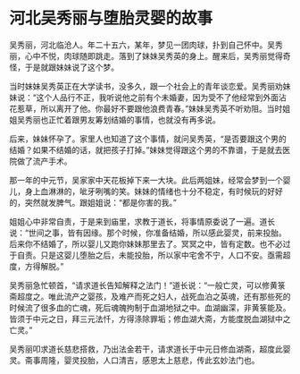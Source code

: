 # 河北吴秀丽与堕胎灵婴的故事

吴秀丽，河北临沧人。年二十五六，某年，梦见一团肉球，扑到自己怀中。吴秀丽，心中不悦，肉球随即跳走。落到了妹妹吴秀英的身上。醒来后，吴秀丽觉得奇怪，于是就跟妹妹说了这个梦。

当时妹妹吴秀英正在大学读书，没多久，跟一个社会上的青年谈恋爱。吴秀丽劝妹妹说：“这个人品行不正，我听说他之前有个未婚妻，因为受不了他经常到外面沾花惹草，所以离开了他。你最好不要跟他浪费青春。”妹妹吴秀英不听劝阻。当时姐姐吴秀丽也正忙着跟男友筹划结婚的事情，也就没有再多说。

后来，妹妹怀孕了。家里人也知道了这个事情，就问吴秀英，“是否要跟这个男的结婚？如果不结婚的话，就把孩子打掉。”妹妹觉得跟这个男的不靠谱，于是就去医院做了流产手术。

那一年的中元节，吴家家中天花板掉下来一大块。此后两姐妹，经常会梦到一个婴儿，身上血淋淋的，呲牙咧嘴的笑。妹妹的情绪也十分不稳定，有时候玩的好好的，突然就发脾气。跟姐姐说：“都是你害的我。”

姐姐心中非常自责，于是来到庙里，求教于道长，将事情原委说了一遍。道长说：“世间之事，皆有因缘。那个时候，你准备结婚，所以感此婴灵，前来投胎。后来你不结婚了，所以婴儿又跑你妹妹那里去了。冥冥之中，皆有定数。也不必过于自责。只是这婴儿堕胎之后，未能投胎，所以家中宅舍不宁，人口不安。亟需超度，方得解脱。”

吴秀丽急忙顿首，“请求道长告知解释之法门！”道长说：“一般亡灵，可以修黄箓斋超度之。唯此流产之婴孩，及难产而死之妇人，战死血泊之英魂，还有那些死的时候流了很多血的亡魂，死后魂魄拘制于血湖地狱之中。血湖幽深，非黄箓能及。皆须于中元之日，拜三元法忏，方得涤除罪垢；修血湖大斋，方能度脱血湖狱中之亡灵。”

吴秀丽叩求道长慈悲搭救，乃出法金若干，请求道长于中元日修血湖斋，超度此婴灵。斋事周隆，婴灵投胎，人口清吉，感恩太上慈悲，传此玄妙法门也。
